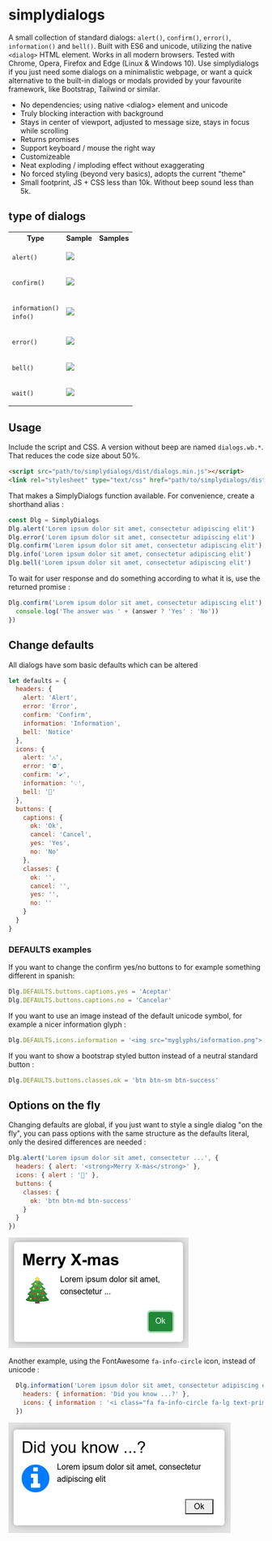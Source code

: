 # simplydialogs
A small collection of standard dialogs: ```alert()```, ```confirm()```, ```error()```, ```information()``` and ```bell()```. 
Built with ES6 and unicode, utilizing the native ```<dialog>``` HTML element. Works in all modern browsers. Tested with Chrome, 
Opera, Firefox and Edge (Linux & Windows 10). Use simplydialogs if you just need some dialogs on a minimalistic webpage, 
or want a quick alternative to the built-in dialogs or modals provided by your favourite framework, like Bootstrap, Tailwind or similar.

* No dependencies; using native &lt;dialog> element and unicode</li>
* Truly blocking interaction with background
* Stays in center of viewport, adjusted to message size, stays in focus while scrolling
* Returns promises
* Support keyboard / mouse the right way
* Customizeable
* Neat exploding / imploding effect without exaggerating
* No forced styling (beyond very basics), adopts the current "theme"
* Small footprint, JS + CSS less than 10k. Without beep sound less than 5k.

## type of dialogs
<table>
<tr>
<th>Type</th>
<th>Sample</th>
<th>Samples</th>
</tr>
<tr>
<td>

```alert()```

</td>
<td><img src="assets/alert.png" xwidth="200"></td>
<td></td>
</tr>
<tr>
<td>

```confirm()```

</td>
<td><img src="assets/confirm.png" xwidth="200"></td>
<td></td>
</tr>
<tr>
<td>

```information()```<br>```info()```

</td>
<td><img src="assets/information.png" xwidth="200"></td>
<td></td>
</tr>
<tr>
<td>

```error()```

</td>
<td><img src="assets/error.png" xwidth="200"></td>
<td></td>
</tr>
<tr>
<td>

```bell()```

</td>
<td><img src="assets/bell.png" xwidth="200"></td>
<td></td>
</tr>
<tr>
<td>

```wait()```

</td>
<td><img src="assets/wait.png" xwidth="200"></td>
<td></td>
</tr>
</table>

## Usage
Include the script and CSS. A version without beep are named ```dialogs.wb.*```. That reduces the code size about 50%.

```html
<script src="path/to/simplydialogs/dist/dialogs.min.js"></script>
<link rel="stylesheet" type="text/css" href="path/to/simplydialogs/dist/dialogs.min.css">
```

That makes a SimplyDialogs function available. For convenience, create a shorthand alias :

```javascript
const Dlg = SimplyDialogs
Dlg.alert('Lorem ipsum dolor sit amet, consectetur adipiscing elit')
Dlg.error('Lorem ipsum dolor sit amet, consectetur adipiscing elit')
Dlg.confirm('Lorem ipsum dolor sit amet, consectetur adipiscing elit')
Dlg.info('Lorem ipsum dolor sit amet, consectetur adipiscing elit')
Dlg.bell('Lorem ipsum dolor sit amet, consectetur adipiscing elit')
```

To wait for user response and do something according to what it is, use the returned promise :

```javascript
Dlg.confirm('Lorem ipsum dolor sit amet, consectetur adipiscing elit').then(answer => {
  console.log('The answer was ' + (answer ? 'Yes' : 'No'))
})
```

## Change defaults
All dialogs have som basic defaults which can be altered

```javascript
let defaults = {
  headers: {
    alert: 'Alert',
    error: 'Error',
    confirm: 'Confirm',
    information: 'Information',
    bell: 'Notice'
  },
  icons: {
    alert: '⚠',
    error: '⛔',
    confirm: '✔️',
    information: '💡',
    bell: '🔔'
  },
  buttons: {
    captions: {
      ok: 'Ok',
      cancel: 'Cancel',
      yes: 'Yes',
      no: 'No'
    },
    classes: {
      ok: '',
      cancel: '',
      yes: '',
      no: ''
    }
  }
}
```
### DEFAULTS examples

If you want to change the confirm yes/no buttons to for example something different in spanish:

```javascript
Dlg.DEFAULTS.buttons.captions.yes = 'Aceptar'
Dlg.DEFAULTS.buttons.captions.no = 'Cancelar'
```
If you want to use an image instead of the default unicode symbol, for example a nicer information glyph :

```javascript
Dlg.DEFAULTS.icons.information = '<img src="myglyphs/information.png">'
```
If you want to show a bootstrap styled button instead of a neutral standard button :

```javascript
Dlg.DEFAULTS.buttons.classes.ok = 'btn btn-sm btn-success'
```

## Options on the fly
Changing defaults are global, if you just want to style a single dialog "on the fly", you can pass options with the same structure as the defaults 
literal, only the desired differences are needed :

```javascript
Dlg.alert('Lorem ipsum dolor sit amet, consectetur ...', {
  headers: { alert: '<strong>Merry X-mas</strong>' },
  icons: { alert : '🎄' },
  buttons: {
    classes: {
      ok: 'btn btn-md btn-success'
    }
  }
})
```
![Custom](assets/custom-alert.png "Example of alert with options")

Another example, using the FontAwesome ```fa-info-circle``` icon, instead of unicode :

```javascript
  Dlg.information('Lorem ipsum dolor sit amet, consectetur adipiscing elit', {
    headers: { information: 'Did you know ...?' },
    icons: { information : '<i class="fa fa-info-circle fa-lg text-primary"></i>' },
  })
```

![Custom](assets/information-with-fa-icon.png "Example of Info with custom icon and alternative header")


